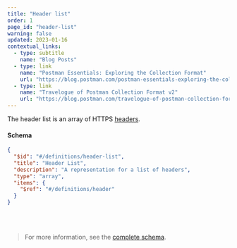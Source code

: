 ```yaml
---
title: "Header list"
order: 1
page_id: "header-list"
warning: false
updated: 2023-01-16
contextual_links:
  - type: subtitle
    name: "Blog Posts"
  - type: link
    name: "Postman Essentials: Exploring the Collection Format"
    url: "https://blog.postman.com/postman-essentials-exploring-the-collection-format/"
  - type: link
    name: "Travelogue of Postman Collection Format v2"
    url: "https://blog.postman.com/travelogue-of-postman-collection-format-v2/"
---
```


The header list is an array of HTTPS [headers](/reference/header/).

#### Schema

```json
{
  "$id": "#/definitions/header-list",
  "title": "Header List",
  "description": "A representation for a list of headers",
  "type": "array",
  "items": {
    "$ref": "#/definitions/header"
  }
}
```

<br /><br />

> For more information, see the [complete schema](https://schema.postman.com/collection/json/v2.1.0/draft-07/collection.json).
